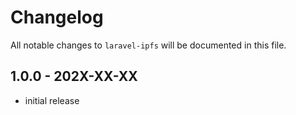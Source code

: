 # Changelog

All notable changes to `laravel-ipfs` will be documented in this file.

## 1.0.0 - 202X-XX-XX

- initial release
